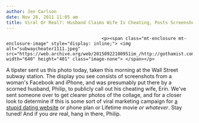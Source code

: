 ```yaml
---
author: Jen Carlson
date: Nov 28, 2011 11:05 am
title: Viral Or Real?: Husband Claims Wife Is Cheating, Posts Screenshots Of Her Facebook Page On Subway Walls
---
```


	
										<p><span class="mt-enclosure mt-enclosure-image" style="display: inline;"> <img alt="subwaycheater1111.jpeg" src="https://web.archive.org/web/20150922100951im_/http://gothamist.com/attachments/arts_jen/subwaycheater1111.jpeg" width="640" height="401" class="image-none"> </span></p>

<p>A tipster sent us this photo today, taken this morning at the Wall Street subway station. The display you see consists of screenshots from a woman&apos;s Facebook and iPhone, and was presumably put there by a scorned husband, Philip, to publicly call out his cheating wife, Erin. We&apos;ve sent someone over to get clearer photos of the collage, and for a closer look to determine if this is some sort of viral marketing campaign for <a href="https://web.archive.org/web/20150922100951/http://gothamist.com/2011/11/09/terrible_website_promoting_affairs.php">a stupid dating website</a> or phone plan or Lifetime movie <em>or whatever</em>. Stay tuned! And if you <em>are</em> real, hang in there, Philip.</p>					
										
									
				